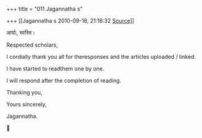 +++
title = "011 Jagannatha s"

+++
[[Jagannatha s	2010-09-18, 21:16:32 [Source](https://groups.google.com/g/bvparishat/c/fukRdMxnbWQ)]]



आर्याः, स्वस्ति।

Respected scholars,

I cordially thank you all for theresponses and the articles uploaded / linked.

I have started to readthem one by one.

I will respond after the completion of reading.

Thanking you,

Yours sincerely,

Jagannatha.



